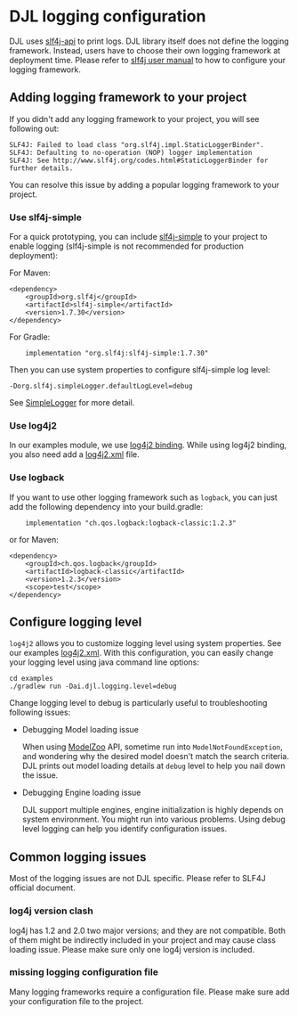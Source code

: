 # DJL logging configuration

DJL uses [slf4j-api](http://www.slf4j.org/) to print logs. DJL library itself does not define the
logging framework. Instead, users have to choose their own logging framework at deployment time.
Please refer to [slf4j user manual](http://www.slf4j.org/manual.html) to how to configure your logging framework.

## Adding logging framework to your project

If you didn't add any logging framework to your project, you will see following out:

```shell
SLF4J: Failed to load class "org.slf4j.impl.StaticLoggerBinder".
SLF4J: Defaulting to no-operation (NOP) logger implementation
SLF4J: See http://www.slf4j.org/codes.html#StaticLoggerBinder for further details.
```

You can resolve this issue by adding a popular logging framework to your project.

### Use slf4j-simple

For a quick prototyping, you can include [slf4j-simple](https://mvnrepository.com/artifact/org.slf4j/slf4j-simple)
to your project to enable logging (slf4j-simple is not recommended for production deployment):

For Maven:

```
<dependency>
    <groupId>org.slf4j</groupId>
    <artifactId>slf4j-simple</artifactId>
    <version>1.7.30</version>
</dependency>
```

For Gradle:

```
    implementation "org.slf4j:slf4j-simple:1.7.30"
```

Then you can use system properties to configure slf4j-simple log level:
```
-Dorg.slf4j.simpleLogger.defaultLogLevel=debug
```

See [SimpleLogger](http://www.slf4j.org/api/org/slf4j/impl/SimpleLogger.html) for more detail.

### Use log4j2

In our examples module, we use [log4j2 binding](https://github.com/awslabs/djl/blob/master/examples/build.gradle#L13).
While using log4j2 binding, you also need add a [log4j2.xml](https://github.com/awslabs/djl/blob/master/examples/src/main/resources/log4j2.xml) file.

### Use logback

If you want to use other logging framework such as `logback`, you can just add the following dependency into your build.gradle:

```
    implementation "ch.qos.logback:logback-classic:1.2.3"
```

or for Maven:

```
<dependency>
    <groupId>ch.qos.logback</groupId>
    <artifactId>logback-classic</artifactId>
    <version>1.2.3</version>
    <scope>test</scope>
</dependency>
```

## Configure logging level

`log4j2` allows you to customize logging level using system properties. See our examples [log4j2.xml](https://github.com/awslabs/djl/blob/master/examples/src/main/resources/log4j2.xml#L13).
With this configuration, you can easily change your logging level using java command line options:

```shell
cd examples
./gradlew run -Dai.djl.logging.level=debug
```

Change logging level to debug is particularly useful to troubleshooting following issues:

- Debugging Model loading issue

    When using [ModelZoo](../model-zoo.md) API, sometime run into `ModelNotFoundException`, and wondering
    why the desired model doesn't match the search criteria. DJL prints out model loading details at `debug`
    level to help you nail down the issue.

- Debugging Engine loading issue

    DJL support multiple engines, engine initialization is highly depends on system environment.
    You might run into various problems. Using debug level logging can help you identify configuration issues.

## Common logging issues

Most of the logging issues are not DJL specific. Please refer to SLF4J official document.
 
### log4j version clash
log4j has 1.2 and 2.0 two major versions; and they are not compatible. Both of them might be indirectly included
in your project and may cause class loading issue. Please make sure only one log4j version is included.

### missing logging configuration file
Many logging frameworks require a configuration file. Please make sure add your configuration file to the project.
